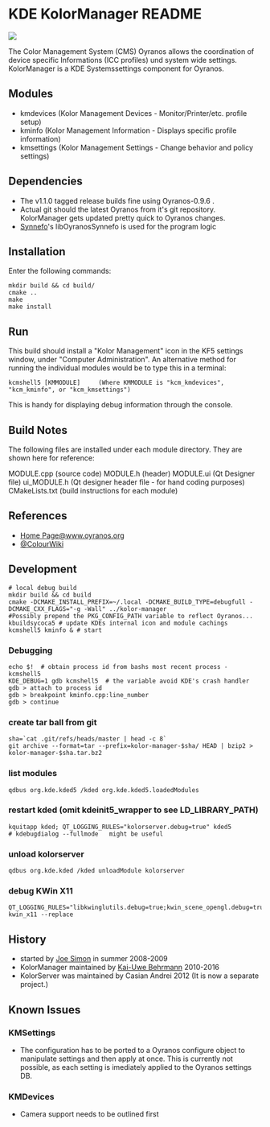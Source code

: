# KDE KolorManager README

![](http://www.oyranos.org/images/oyranos_logo.svg)

The Color Management System (CMS) Oyranos allows the coordination of
device specific Informations (ICC profiles) und system wide settings.
KolorManager is a KDE Systemssettings component for Oyranos.

## Modules
* kmdevices (Kolor Management Devices - Monitor/Printer/etc. profile setup)
* kminfo (Kolor Management Information - Displays specific profile information)
* kmsettings (Kolor Management Settings - Change behavior and policy settings)

## Dependencies
* The v1.1.0 tagged release builds fine using Oyranos-0.9.6 .
* Actual git should the latest Oyranos from it's git repository. KolorManager gets updated pretty quick to Oyranos changes.
* [Synnefo](http://www.oyranos.org/synnefo/)'s libOyranosSynnefo is used for the program logic


## Installation
Enter the following commands:

    mkdir build && cd build/
    cmake ..
    make
    make install


## Run
This build should install a "Kolor Management" icon in the KF5 settings window, under "Computer Administration".  An alternative method for running the individual modules would be to type this in a terminal:

    kcmshell5 [KMMODULE]     (Where KMMODULE is "kcm_kmdevices", "kcm_kminfo", or "kcm_kmsettings")  

This is handy for displaying debug information through the console.


## Build Notes

The following files are installed under each module directory.  They are shown here for reference:

MODULE.cpp (source code)
MODULE.h (header)
MODULE.ui (Qt Designer file)
ui_MODULE.h (Qt designer header file - for hand coding purposes)
CMakeLists.txt (build instructions for each module)


## References

* [Home Page@www.oyranos.org](http://www.oyranos.org/kolormanager)
* [@ColourWiki](http://www.oyranos.org/wiki/index.php?title=Kolor-manager)

## Development

    # local debug build
    mkdir build && cd build
    cmake -DCMAKE_INSTALL_PREFIX=~/.local -DCMAKE_BUILD_TYPE=debugfull -DCMAKE_CXX_FLAGS="-g -Wall" ../kolor-manager
    #Possibly prepend the PKG_CONFIG_PATH variable to reflect Oyranos...
    kbuildsycoca5 # update KDEs internal icon and module cachings
    kcmshell5 kminfo & # start

### Debugging
    echo $!  # obtain process id from bashs most recent process - kcmshell5
    KDE_DEBUG=1 gdb kcmshell5  # the variable avoid KDE's crash handler
    gdb > attach to process id
    gdb > breakpoint kminfo.cpp:line_number
    gdb > continue

### create tar ball from git
    sha=`cat .git/refs/heads/master | head -c 8`
    git archive --format=tar --prefix=kolor-manager-$sha/ HEAD | bzip2 > kolor-manager-$sha.tar.bz2

### list modules
    qdbus org.kde.kded5 /kded org.kde.kded5.loadedModules
### restart kded (omit kdeinit5_wrapper to see LD_LIBRARY_PATH)
    kquitapp kded; QT_LOGGING_RULES="kolorserver.debug=true" kded5
    # kdebugdialog --fullmode   might be useful
### unload kolorserver
    qdbus org.kde.kded /kded unloadModule kolorserver
### debug KWin X11
    QT_LOGGING_RULES="libkwinglutils.debug=true;kwin_scene_opengl.debug=true" kwin_x11 --replace

## History
* started by [Joe Simon](http://jsimon3.wordpress.com/category/synnefo/) in summer 2008-2009
* KolorManager maintained by [Kai-Uwe Behrmann](http://www.behrmann.name) 2010-2016
* KolorServer was maintained by Casian Andrei 2012 (It is now a separate project.)

## Known Issues

### KMSettings
- The configuration has to be ported to a Oyranos configure object to manipulate
settings and then apply at once. This is currently not possible, as each setting
is imediately applied to the Oyranos settings DB.  

### KMDevices
- Camera support needs to be outlined first
